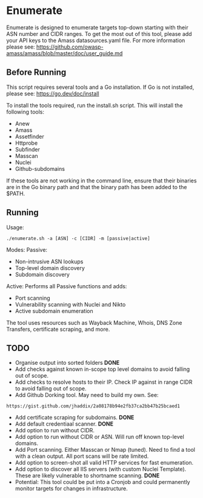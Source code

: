 # Enumerate 
Enumerate is designed to enumerate targets top-down starting with their ASN number and CIDR ranges. To get the most out of this tool, please add your API keys to the Amass datasources.yaml file. 
For more information please see: 
https://github.com/owasp-amass/amass/blob/master/doc/user_guide.md

## Before Running
This script requires several tools and a Go installation. If Go is not installed, please see: https://go.dev/doc/install

To install the tools required, run the install.sh script. This will install the following tools:
* Anew
* Amass
* Assetfinder
* Httprobe
* Subfinder
* Masscan
* Nuclei
* Github-subdomains

If these tools are not working in the command line, ensure that their binaries are in the Go binary path and that the binary path has been added to the $PATH.

## Running
Usage: 
```
./enumerate.sh -a [ASN] -c [CIDR] -m [passive|active]
```

Modes:
Passive:
* Non-intrusive ASN lookups
* Top-level domain discovery
* Subdomain discovery

Active:
Performs all Passive functions and adds:
* Port scanning
* Vulnerability scanning with Nuclei and Nikto
* Active subdomain enumeration

The tool uses resources such as Wayback Machine, Whois, DNS Zone Transfers, certificate scraping, and more.

## TODO
* Organise output into sorted folders **DONE**
* Add checks against known in-scope top level domains to avoid falling out of scope.
* Add checks to resolve hosts to their IP. Check IP against in range CIDR to avoid falling out of scope. 
* Add Github Dorking tool. May need to build my own. 
See:
```
https://gist.github.com/jhaddix/2a08178b94e2fb37ca2bb47b25bcaed1
```
* Add certificate scraping for subdomains. **DONE** 
* Add default credentiaal scanner. **DONE**
* Add option to run without CIDR.
* Add option to run without CIDR or ASN. Will run off known top-level domains. 
* Add Port scanning. Either Masscan or Nmap (tuned). Need to find a tool with a clean output. All port scans will be rate limited.
* Add option to screen-shot all valid HTTP services for fast enumeration. 
* Add option to discover all IIS servers (with custom Nuclei Template). These are likely vulnerable to shortname scanning. **DONE**
* Potential: This tool could be put into a Cronjob and could permanently monitor targets for changes in infrastructure.